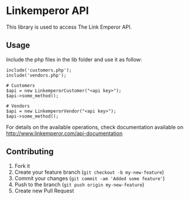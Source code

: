# Linkemperor API

This library is used to access The Link Emperor API.

## Usage

Include the php files in the lib folder and use it as follow:

    include('customers.php');
    include('vendors.php');
  
    # Customers
    $api = new LinkemperorCustomer("<api key>");
    $api->some_method();
  
    # Vendors
    $api = new LinkemperorVendor("<api key>");
    $api->some_method();

For details on the available operations, check documentation available on
http://www.linkemperor.com/api-documentation

## Contributing

1. Fork it
2. Create your feature branch (`git checkout -b my-new-feature`)
3. Commit your changes (`git commit -am 'Added some feature'`)
4. Push to the branch (`git push origin my-new-feature`)
5. Create new Pull Request
